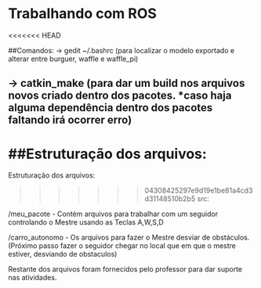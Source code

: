 # Trabalhando com ROS
<<<<<<< HEAD

##Comandos:
-> gedit ~/.bashrc (para localizar o modelo exportado e alterar entre burguer, waffle e waffle_pi)

-> catkin_make (para dar um build nos arquivos novos criado dentro dos pacotes. *caso haja alguma dependência dentro dos pacotes faltando irá ocorrer erro)
---
##Estruturação dos arquivos:
=======
Estruturação dos arquivos:

>>>>>>> 04308425297e9d19e1be81a4cd3d31148510b2b5
src:

/meu_pacote - Contém arquivos para trabalhar com um seguidor controlando o Mestre usando as Teclas A,W,S,D

/carro_autonomo - Os arquivos para fazer o Mestre desviar de obstáculos. (Próximo passo fazer o seguidor chegar no local que em que o mestre estiver, desviando de obstaculos)

Restante dos arquivos foram fornecidos pelo professor para dar suporte nas atividades. 
